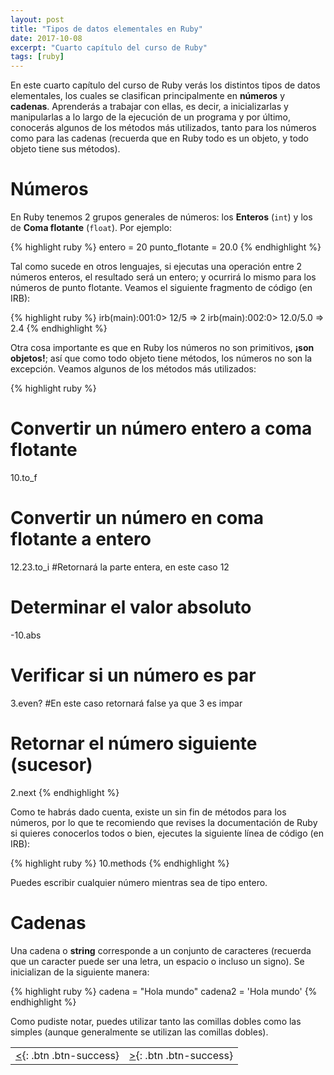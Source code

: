 ```yaml
---
layout: post
title: "Tipos de datos elementales en Ruby"
date: 2017-10-08
excerpt: "Cuarto capítulo del curso de Ruby"
tags: [ruby]
---
```


En este cuarto capítulo del curso de Ruby verás los distintos tipos de datos elementales, los cuales se clasifican principalmente en **números** y **cadenas**. Aprenderás a trabajar con ellas, es decir, a inicializarlas y manipularlas a lo largo de la ejecución de un programa y por último, conocerás algunos de los métodos más utilizados, tanto para los números como para las cadenas (recuerda que en Ruby todo es un objeto, y todo objeto tiene sus métodos).

# Números

En Ruby tenemos 2 grupos generales de números: los **Enteros** (`int`) y los de **Coma flotante** (`float`). Por ejemplo:

{% highlight ruby %}
entero = 20
punto_flotante = 20.0
{% endhighlight %}

Tal como sucede en otros lenguajes, si ejecutas una operación entre 2 números enteros, el resultado será un entero; y ocurrirá lo mismo para los números de punto flotante. Veamos el siguiente fragmento de código (en IRB):

{% highlight ruby %}
irb(main):001:0> 12/5
=> 2
irb(main):002:0> 12.0/5.0
=> 2.4
{% endhighlight %}

Otra cosa importante es que en Ruby los números no son primitivos, **¡son objetos!**; así que como todo objeto tiene métodos, los números no son la excepción. Veamos algunos de los métodos más utilizados:

{% highlight ruby %}
# Convertir un número entero a coma flotante
10.to_f

# Convertir un número en coma flotante a entero
12.23.to_i #Retornará la parte entera, en este caso 12

# Determinar el valor absoluto
-10.abs

# Verificar si un número es par
3.even? #En este caso retornará false ya que 3 es impar

# Retornar el número siguiente (sucesor)
2.next
{% endhighlight %}

Como te habrás dado cuenta, existe un sin fin de métodos para los números, por lo que te recomiendo que revises la documentación de Ruby si quieres conocerlos todos o bien, ejecutes la siguiente línea de código (en IRB):

{% highlight ruby %}
10.methods
{% endhighlight %}

Puedes escribir cualquier número mientras sea de tipo entero.

# Cadenas

Una cadena o **string** corresponde a un conjunto de caracteres (recuerda que un caracter puede ser una letra, un espacio o incluso un signo). Se inicializan de la siguiente manera:

{% highlight ruby %}
cadena = "Hola mundo"
cadena2 = 'Hola mundo'
{% endhighlight %}

Como pudiste notar, puedes utilizar tanto las comillas dobles como las simples (aunque generalmente se utilizan las comillas dobles).

|     |     |
|----:|:----|
| [<](https://nisoto.github.io/variables-ruby/){: .btn .btn-success} | [>](https://nisoto.github.io/){: .btn .btn-success} |
